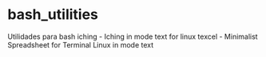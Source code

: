 # bash_utilities
Utilidades para bash
iching - Iching in mode text for linux
texcel - Minimalist Spreadsheet for Terminal Linux in mode text

